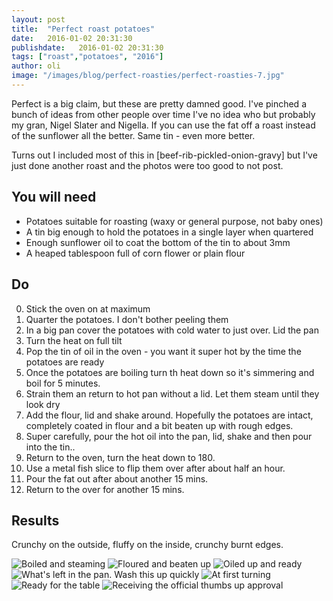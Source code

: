 ```yaml
---
layout: post
title:  "Perfect roast potatoes"
date:   2016-01-02 20:31:30
publishdate:   2016-01-02 20:31:30
tags: ["roast","potatoes", "2016"]
author: oli
image: "/images/blog/perfect-roasties/perfect-roasties-7.jpg"
---
```


Perfect is a big claim, but these are pretty damned good.  I've pinched a bunch of ideas from other people over time I've no idea who but probably my gran, Nigel Slater and Nigella.  If you can use the fat off a roast instead of the sunflower all the better.  Same tin - even more better.

Turns out I included most of this in [beef-rib-pickled-onion-gravy] but I've just done another roast and the photos were too good to not post.

## You will need

* Potatoes suitable for roasting (waxy or general purpose, not baby ones)
* A tin big enough to hold the potatoes in a single layer when quartered
* Enough sunflower oil to coat the bottom of the tin to about 3mm
* A heaped tablespoon full of corn flower or plain flour


## Do

0. Stick the oven on at maximum
1. Quarter the potatoes. I don't bother peeling them
2. In a big pan cover the potatoes with cold water to just over. Lid the pan
3. Turn the heat on full tilt
4. Pop the tin of oil in the oven - you want it super hot by the time the potatoes are ready
5. Once the potatoes are boiling turn th heat down so it's simmering and boil for 5 minutes.
6. Strain them an return to hot pan without a lid.  Let them steam until they look dry
7. Add the flour, lid and shake around.  Hopefully the potatoes are intact, completely coated in flour and a bit beaten up with rough edges.
8. Super carefully, pour the hot oil into the pan, lid, shake and then pour into the tin..
9. Return to the oven, turn the heat down to 180.
10. Use a metal fish slice to flip them over after about half an hour.
11. Pour the fat out after about another 15 mins.
12. Return to the over for another 15 mins.



## Results

Crunchy on the outside, fluffy on the inside, crunchy burnt edges.


![Boiled and steaming](/images/blog/perfect-roasties/perfect-roasties-1.jpg)
![Floured and beaten up](/images/blog/perfect-roasties/perfect-roasties-2.jpg)
![Oiled up and ready](/images/blog/perfect-roasties/perfect-roasties-3.jpg)
![What's left in the pan.  Wash this up quickly](/images/blog/perfect-roasties/perfect-roasties-4.jpg)
![At first turning](/images/blog/perfect-roasties/perfect-roasties-5.jpg)
![Ready for the table](/images/blog/perfect-roasties/perfect-roasties-6.jpg)
![Receiving the official thumbs up approval](/images/blog/perfect-roasties/perfect-roasties-7.jpg)
